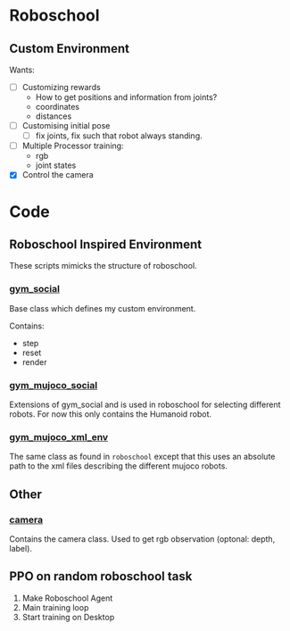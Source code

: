 Roboschool
==========

## Custom Environment
Wants:
- [ ] Customizing rewards
	* How to get positions and information from joints?
	* coordinates
	* distances
- [ ] Customising initial pose
	- [ ] fix joints, fix such that robot always standing.
- [ ] Multiple Processor training:
	* rgb
	* joint states 
- [x] Control the camera

# Code
## Roboschool Inspired Environment
These scripts mimicks the structure of roboschool.

### [gym_social](gym_social.py)
Base class which defines my custom environment.

Contains:
* step
* reset
* render

### [gym_mujoco_social](gym_mujoco_social.py)
Extensions of gym_social and is used in roboschool for selecting different robots.
For now this only contains the Humanoid robot.

### [gym_mujoco_xml_env](gym_mujoco_xml_env.py)
The same class as found in `roboschool` except that this uses an absolute path to the xml files
describing the different mujoco robots.

## Other
### [camera](camera.py)
Contains the camera class. Used to get rgb observation (optonal: depth, label).


## PPO on random roboschool task

1. Make Roboschool Agent
2. Main training loop
3. Start training on Desktop


